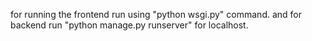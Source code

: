 for running the frontend run using "python wsgi.py" command.
and for backend run "python manage.py runserver" for localhost. 
